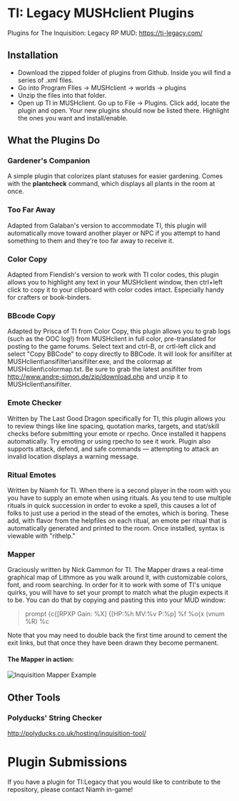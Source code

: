 # TI: Legacy MUSHclient Plugins
Plugins for The Inquisition: Legacy RP MUD: https://ti-legacy.com/

## Installation
* Download the zipped folder of plugins from Github. Inside you will find a series of .xml files. 
* Go into Program FIles -> MUSHclient -> worlds -> plugins
* Unzip the files into that folder.
* Open up TI in MUSHclient. Go up to File -> Plugins. Click add, locate the plugin and open. Your new plugins should now be listed there. Highlight the ones you want and install/enable.

## What the Plugins Do
### Gardener's Companion
A simple plugin that colorizes plant statuses for easier gardening. Comes with the **plantcheck** command, which displays all plants in the room at once.
### Too Far Away
Adapted from Galaban's version to accommodate TI, this plugin will automatically move toward another player or NPC if you attempt to hand something to them and they're too far away to receive it.
### Color Copy
Adapted from Fiendish's version to work with TI color codes, this plugin allows you to highlight any text in your MUSHclient window, then ctrl+left click to copy it to your clipboard with color codes intact. Especially handy for crafters or book-binders.
### BBcode Copy
Adapted by Prisca of TI from Color Copy, this plugin allows you to grab logs (such as the OOC log!) from MUSHclient in full color, pre-translated for posting to the game forums. Select text and ctrl-B, or crtl-left click and select "Copy BBCode" to copy directly to BBCode. It will look for ansifilter at MUSHclient\ansifilter\ansifilter.exe, and the colormap at MUSHclient\colormap.txt.
Be sure to grab the latest ansifilter from http://www.andre-simon.de/zip/download.php and unzip it to MUSHclient\ansifilter.
### Emote Checker
Written by The Last Good Dragon specifically for TI, this plugin allows you to review things like line spacing, quotation marks, targets, and stat/skill checks before submitting your emote or rpecho. Once installed it happens automatically. Try emoting or using rpecho to see it work. Plugin also supports attack, defend, and safe commands — attempting to attack an invalid location displays a warning message.
### Ritual Emotes
Written by Niamh for TI. When there is a second player in the room with you you have to supply an emote when using rituals. As you tend to use multiple rituals in quick succession in order to evoke a spell, this causes a lot of folks to just use a period in the stead of the emotes, which is boring. These add, with flavor from the helpfiles on each ritual, an emote per ritual that is automatically generated and printed to the room. Once installed, syntax is viewable with "rithelp."
### Mapper
Graciously written by Nick Gammon for TI. The Mapper draws a real-time graphical map of Lithmore as you walk around it, with customizable colors, font, and room searching. In order for it to work with some of TI's unique quirks, you will have to set your prompt to match what the plugin expects it to be. You can do that by copying and pasting this into your MUD window: 
>prompt {c{[RPXP Gain: %X] {[HP:%h MV:%v P:%p] %f %o{x (vnum %R) %c

Note that you may need to double back the first time around to cement the exit links, but that once they have been drawn they become permanent.

#### The Mapper in action:
![Inquisition Mapper Example](https://i.imgur.com/xsYlruj.png)

## Other Tools
### Polyducks' String Checker
http://polyducks.co.uk/hosting/inquisition-tool/

# Plugin Submissions
If you have a plugin for TI:Legacy that you would like to contribute to the repository, please contact Niamh in-game!
